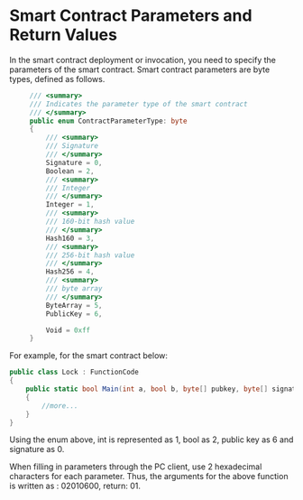 # Smart Contract Parameters and Return Values

In the smart contract deployment or invocation, you need to specify the parameters of the smart contract. Smart contract parameters are byte types, defined as follows.

```c#
     /// <summary>
     /// Indicates the parameter type of the smart contract
     /// </summary>
     public enum ContractParameterType: byte
     {
         /// <summary>
         /// Signature
         /// </summary>
         Signature = 0,
         Boolean = 2,
         /// <summary>
         /// Integer
         /// </summary>
         Integer = 1,
         /// <summary>
         /// 160-bit hash value
         /// </summary>
         Hash160 = 3,
         /// <summary>
         /// 256-bit hash value
         /// </summary>
         Hash256 = 4,
         /// <summary>
         /// byte array
         /// </summary>
         ByteArray = 5,
         PublicKey = 6,

         Void = 0xff
     }
```
For example, for the smart contract below:

```c#
public class Lock : FunctionCode
{
    public static bool Main(int a, bool b, byte[] pubkey, byte[] signature)
    {
        //more...
    }
}
```
Using the enum above, int is represented as 1, bool as 2, public key as 6 and signature as 0.

When filling in parameters through the PC client, use 2 hexadecimal characters for each parameter. Thus, the arguments for the above function is written as : 02010600, return: 01.
